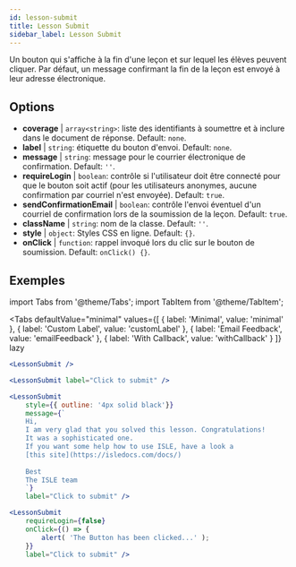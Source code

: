 ```yaml
---
id: lesson-submit 
title: Lesson Submit
sidebar_label: Lesson Submit
---
```


Un bouton qui s'affiche à la fin d'une leçon et sur lequel les élèves peuvent cliquer. Par défaut, un message confirmant la fin de la leçon est envoyé à leur adresse électronique.

## Options

* __coverage__ | `array<string>`: liste des identifiants à soumettre et à inclure dans le document de réponse. Default: `none`.
* __label__ | `string`: étiquette du bouton d'envoi. Default: `none`.
* __message__ | `string`: message pour le courrier électronique de confirmation. Default: `''`.
* __requireLogin__ | `boolean`: contrôle si l'utilisateur doit être connecté pour que le bouton soit actif (pour les utilisateurs anonymes, aucune confirmation par courriel n'est envoyée). Default: `true`.
* __sendConfirmationEmail__ | `boolean`: contrôle l'envoi éventuel d'un courriel de confirmation lors de la soumission de la leçon. Default: `true`.
* __className__ | `string`: nom de la classe. Default: `''`.
* __style__ | `object`: Styles CSS en ligne. Default: `{}`.
* __onClick__ | `function`: rappel invoqué lors du clic sur le bouton de soumission. Default: `onClick() {}`.


## Exemples

import Tabs from '@theme/Tabs';
import TabItem from '@theme/TabItem';

<Tabs
    defaultValue="minimal"
    values={[
        { label: 'Minimal', value: 'minimal' },
        { label: 'Custom Label', value: 'customLabel' },
        { label: 'Email Feedback', value: 'emailFeedback' },
        { label: 'With Callback', value: 'withCallback' }
    ]}
    lazy
>
<TabItem value="minimal">

```jsx live
<LessonSubmit />
```

</TabItem>

<TabItem value="customLabel">

```jsx live
<LessonSubmit label="Click to submit" />
```

</TabItem>

<TabItem value="withEmail">

```jsx live
<LessonSubmit 
    style={{ outline: '4px solid black'}}
    message={`
    Hi,
    I am very glad that you solved this lesson. Congratulations! 
    It was a sophisticated one.
    If you want some help how to use ISLE, have a look a 
    [this site](https://isledocs.com/docs/)
    
    Best
    The ISLE team
    `}
    label="Click to submit" />
```
</TabItem>

<TabItem value="withCallback">

```jsx live
<LessonSubmit 
    requireLogin={false}
    onClick={() => {
        alert( 'The Button has been clicked...' );
    }}
    label="Click to submit" />
```
</TabItem>

</Tabs>
